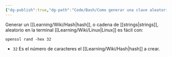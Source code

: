 ```yaml
---
{"dg-publish":true,"dg-path":"Code/Bash/Como generar una clave aleatoria en la terminal.md","permalink":"/code/bash/como-generar-una-clave-aleatoria-en-la-terminal/","created":"2024-04-01T18:47","updated":"2024-04-01T19:01"}
---
```


Generar un [[Learning/Wiki/Hash\|hash]], o cadena de [[strings\|strings]], aleatorio en la terminal [[Learning/Wiki/Linux\|Linux]] es fácil con:
```shell
openssl rand -hex 32
```
- `32` Es el número de caracteres el [[Learning/Wiki/Hash\|hash]] a crear.